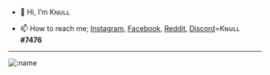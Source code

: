 - 👋 Hi, I’m Kɴᴜʟʟ

- 📫 How to reach me; [Instagram](https://www.instagram.com/i.mu1z/), [Facebook](https://www.facebook.com/knuIl/), [Reddit](https://www.reddit.com/user/Knull_9), [Discord](https://discord.com/)=Kɴᴜʟʟ __#7476__

<hr></hr>
 <img src="https://count.getloli.com/get/@0000000?theme=rule34" alt=":name" />
 
<!---
Knull9/Knull9 is a ✨ special ✨ repository because its `README.md` (this file) appears on your GitHub profile.
You can click the Preview link to take a look at your changes.
--->
